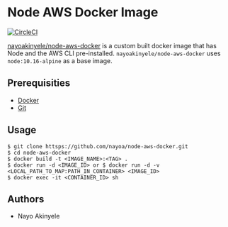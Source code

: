 # Node AWS Docker Image

[![CircleCI](https://circleci.com/gh/nayoa/node-aws-docker.svg?style=svg)](https://circleci.com/gh/nayoa/node-aws-docker)

[nayoakinyele/node-aws-docker](https://hub.docker.com/r/nayoakinyele/node-aws-docker) is a custom built docker image that has Node and the AWS CLI pre-installed. `nayoakinyele/node-aws-docker` uses `node:10.16-alpine` as a base image.

## Prerequisities

- [Docker](https://docs.docker.com/install/)
- [Git](https://git-scm.com/book/en/v2/Getting-Started-Installing-Git)

## Usage

```shell
$ git clone httsps://github.com/nayoa/node-aws-docker.git
$ cd node-aws-docker
$ docker build -t <IMAGE_NAME>:<TAG> .
$ docker run -d <IMAGE_ID> or $ docker run -d -v <LOCAL_PATH_TO_MAP:PATH_IN_CONTAINER> <IMAGE_ID>
$ docker exec -it <CONTAINER_ID> sh
```

## Authors

- Nayo Akinyele
